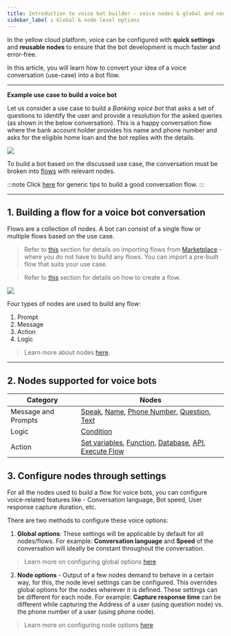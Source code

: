 ```yaml
---
title: Introduction to voice bot builder - voice nodes & global and node level voice options 
sidebar_label : Global & node level options 
---
```


In the yellow cloud platform, voice can be configured with **quick settings** and **reusable nodes** to ensure that the bot development is much faster and error-free. 

 
In this article, you will learn how to convert your idea of a voice conversation (use-case) into a bot flow.

-------

**Example use case to build a voice bot**

Let us consider a use case to build a *Banking voice bot* that asks a set of questions to identify the user and provide a resolution for the asked queries (as shown in the below conversation). This is a happy conversation flow where the bank account holder provides his name and phone number and asks for the eligible home loan and the bot replies with the details. 



![](https://i.imgur.com/zWCv0tr.png)


<!-- ![](https://i.imgur.com/cRGigjU.jpg) -->

To build a bot based on the discussed use case, the conversation must be broken into [flows](https://docs.yellow.ai/docs/platform_concepts/studio/build/Flows/journeys) with relevant nodes. 

:::note
Click [here](https://docs.yellow.ai/docs/cookbooks/getting_started) for generic tips to build a good conversation flow. 
:::

------

## 1. Building a flow for a voice bot conversation 

 Flows are a collection of nodes. A bot can consist of a single flow or multiple flows based on the use case. 

> Refer to [this](https://docs.yellow.ai/docs/platform_concepts/Getting%20Started/marketplaceintro) section for details on importing flows from [Marketplace](https://cloud.yellow.ai/marketplace) - where you do not have to build any flows. You can import a pre-built flow that suits your use case. 
> 

> Refer to [this](https://docs.yellow.ai/docs/platform_concepts/studio/build/Flows/journeys) section for details on how to create a flow. 



![](https://i.imgur.com/QbGePdb.png)


Four types of nodes are used to build any flow:
1. Prompt
2. Message 
3. Action 
4. Logic 



> Learn more about nodes [here](https://docs.yellow.ai/docs/platform_concepts/studio/build/nodes). 

-------

## 2. Nodes supported for voice bots


| Category            | Nodes                                     |
| ------------------- | ----------------------------------------- |
| Message and Prompts | [Speak](https://docs.yellow.ai/docs/platform_concepts/studio/build/nodes/prompt-nodes/#28-speak), [Name](https://docs.yellow.ai/docs/platform_concepts/studio/build/nodes/prompt-nodes/#12-name), [Phone Number](https://docs.yellow.ai/docs/platform_concepts/studio/build/nodes/prompt-nodes/#13-phone), [Question](https://docs.yellow.ai/docs/platform_concepts/studio/build/nodes/prompt-nodes/#11-question), [Text](https://docs.yellow.ai/docs/platform_concepts/studio/build/nodes/message-nodes#1-text) |
| Logic               | [Condition](https://docs.yellow.ai/docs/platform_concepts/studio/build/nodes/logic-nodes#1-condition)                                 |
|    Action                 |   [Set variables](https://docs.yellow.ai/docs/platform_concepts/studio/build/nodes/action-nodes#22-variables), [Function](https://docs.yellow.ai/docs/platform_concepts/studio/build/nodes/action-nodes#24-function), [Database](https://docs.yellow.ai/docs/platform_concepts/studio/build/nodes/action-nodes#23-database), [API](https://docs.yellow.ai/docs/platform_concepts/studio/build/nodes/action-nodes#21-api), [Execute Flow](https://docs.yellow.ai/docs/platform_concepts/studio/build/nodes/action-nodes#15-execute-flow)     |



## 3. Configure nodes through settings 


For all the nodes used to build a flow for voice bots, you can configure voice-related features like - Conversation language, Bot speed, User response capture duration, etc. 


There are two methods to configure these voice options:

1. **Global options**: These settings will be applicable by default for all nodes/flows. For example: **Conversation language** and **Speed** of the conversation will ideally be constant throughout the conversation.

> Learn more on configuring global options [here](https://docs.yellow.ai/docs/platform_concepts/studio/tools#25-voice)


2. **Node options** - Output of a few nodes demand to behave in a certain way, for this, the node level settings can be configured. This overrides global options for the nodes wherever it is defined. These settings can be different for each node. For example: **Capture response time** can be different while capturing the Address of a user (using question node) vs. the phone number of a user (using phone node). 

> Learn more on configuring node options [here](https://docs.yellow.ai/docs/platform_concepts/studio/build/nodes#32-configure-node-for-a-voice-bot)

